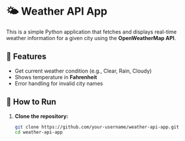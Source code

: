 # 🌤️ Weather API App

This is a simple Python application that fetches and displays real-time weather information for a given city using the **OpenWeatherMap API**.

## 🧰 Features

- Get current weather condition (e.g., Clear, Rain, Cloudy)
- Shows temperature in **Fahrenheit**
- Error handling for invalid city names

## 🚀 How to Run

1. **Clone the repository:**
   ```bash
   git clone https://github.com/your-username/weather-api-app.git
   cd weather-api-app
